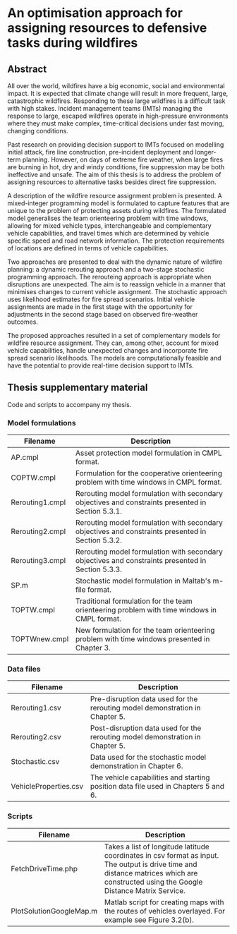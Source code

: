 
# An optimisation approach for assigning resources to defensive tasks during wildfires

## Abstract
All over the world, wildfires have a big economic, social and environmental impact. It is expected that climate change will result in more frequent, large, catastrophic wildfires. Responding to these large wildfires is a difficult task with high stakes. Incident management teams (IMTs) managing the response to large, escaped wildfires operate in high-pressure environments where they must make complex, time-critical decisions under fast moving, changing conditions.
  
Past research on providing decision support to IMTs focused on modelling initial attack, fire line construction, pre-incident deployment and longer-term planning. However, on days of extreme fire weather, when large fires are burning in hot, dry and windy conditions, fire suppression may be both ineffective and unsafe. The aim of this thesis is to address the problem of assigning resources to alternative tasks besides direct fire suppression.

A description of the wildfire resource assignment problem is presented. A mixed-integer programming model is formulated to capture features that are unique to the problem of protecting assets during wildfires. The formulated model generalises the team orienteering problem with time windows, allowing for mixed vehicle types, interchangeable and complementary vehicle capabilities, and travel times which are determined by vehicle specific speed and road network information. The protection requirements of locations are defined in terms of vehicle capabilities. 

Two approaches are presented to deal with the dynamic nature of wildfire planning: a dynamic rerouting approach and a two-stage stochastic programming approach. The rerouteing approach is appropriate when disruptions are unexpected. The aim is to reassign vehicle in a manner that minimises changes to current vehicle assignment. The stochastic approach uses likelihood estimates for fire spread scenarios. Initial vehicle assignments are made in the first stage with the opportunity for adjustments in the second stage based on observed fire-weather outcomes.

The proposed approaches resulted in a set of complementary models for wildfire resource assignment. They can, among other, account for mixed vehicle capabilities, handle unexpected changes and incorporate fire spread scenario likelihoods. The models are computationally feasible and have the potential to provide real-time decision support to IMTs.

## Thesis supplementary material

Code and scripts to accompany my thesis. 

### Model formulations

Filename | Description
--------|---------------------------------------------------
AP.cmpl | Asset protection model formulation in CMPL format.
COPTW.cmpl | Formulation for the cooperative orienteering problem with time windows in CMPL format.
Rerouting1.cmpl | Rerouting model formulation with secondary objectives and constraints presented in Section 5.3.1.
Rerouting2.cmpl | Rerouting model formulation with secondary objectives and constraints presented in  Section 5.3.2.
Rerouting3.cmpl | Rerouting model formulation  with secondary objectives and constraints presented in Section 5.3.3.
SP.m | Stochastic model formulation in Maltab's m-file format.
TOPTW.cmpl | Traditional formulation for the team orienteering problem with time windows in CMPL format.
TOPTWnew.cmpl | New formulation for the team orienteering problem with time windows presented in Chapter 3.   

### Data files

Filename | Description
--------|---------------------------------------------------
Rerouting1.csv | Pre-disruption data used for the rerouting model demonstration in Chapter 5.
Rerouting2.csv | Post-disruption data used for the rerouting model demonstration in Chapter 5.
Stochastic.csv | Data used for the stochastic model demonstration in Chapter 6.
VehicleProperties.csv | The vehicle capabilities and starting position data file used in Chapters 5 and 6. 

### Scripts

Filename | Description
--------|---------------------------------------------------
FetchDriveTime.php | Takes a list of longitude latitude coordinates in csv format as input. The output is drive time and distance matrices which are constructed using the Google Distance Matrix Service.
PlotSolutionGoogleMap.m | Matlab script for creating maps with the routes of vehicles overlayed. For example see Figure 3.2(b). 
